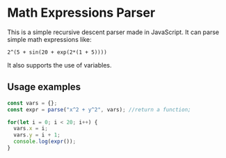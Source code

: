 # Math Expressions Parser

This is a simple recursive descent parser made in JavaScript.
It can parse simple math expressions like:

```
2^(5 + sin(20 + exp(2*(1 + 5))))
```

It also supports the use of variables.

## Usage examples

```js
const vars = {};
const expr = parse("x^2 + y^2", vars); //return a function;

for(let i = 0; i < 20; i++) {
  vars.x = i;
  vars.y = i + 1;
  console.log(expr());
}

```
